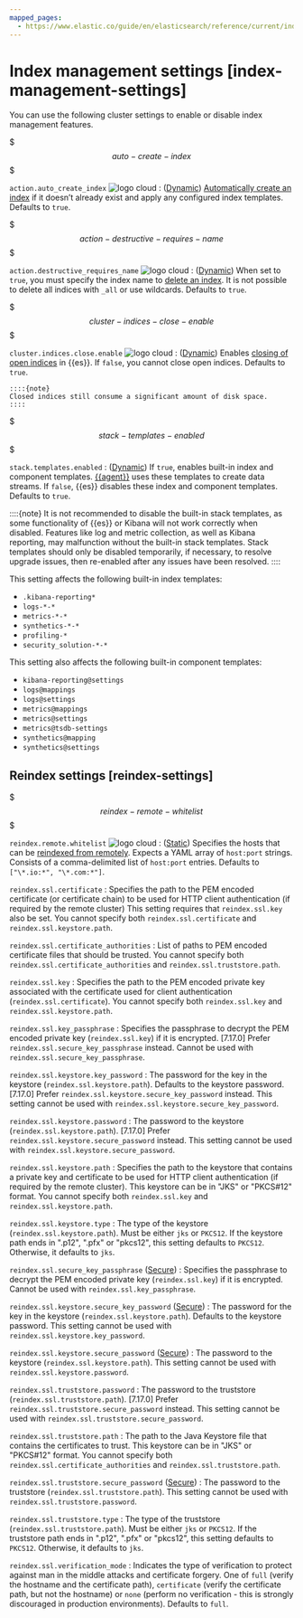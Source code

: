```yaml
---
mapped_pages:
  - https://www.elastic.co/guide/en/elasticsearch/reference/current/index-management-settings.html
---
```


# Index management settings [index-management-settings]

You can use the following cluster settings to enable or disable index management features.

$$$auto-create-index$$$

`action.auto_create_index` ![logo cloud](https://doc-icons.s3.us-east-2.amazonaws.com/logo_cloud.svg "Supported on {{ess}}")
:   ([Dynamic](docs-content://deploy-manage/deploy/self-managed/configure-elasticsearch.md#dynamic-cluster-setting)) [Automatically create an index](https://www.elastic.co/docs/api/doc/elasticsearch/operation/operation-create) if it doesn’t already exist and apply any configured index templates. Defaults to `true`.

$$$action-destructive-requires-name$$$

`action.destructive_requires_name` ![logo cloud](https://doc-icons.s3.us-east-2.amazonaws.com/logo_cloud.svg "Supported on {{ess}}")
:   ([Dynamic](docs-content://deploy-manage/deploy/self-managed/configure-elasticsearch.md#dynamic-cluster-setting)) When set to `true`, you must specify the index name to [delete an index](https://www.elastic.co/docs/api/doc/elasticsearch/operation/operation-indices-delete). It is not possible to delete all indices with `_all` or use wildcards. Defaults to `true`.

$$$cluster-indices-close-enable$$$

`cluster.indices.close.enable` ![logo cloud](https://doc-icons.s3.us-east-2.amazonaws.com/logo_cloud.svg "Supported on {{ess}}")
:   ([Dynamic](docs-content://deploy-manage/deploy/self-managed/configure-elasticsearch.md#dynamic-cluster-setting)) Enables [closing of open indices](https://www.elastic.co/docs/api/doc/elasticsearch/operation/operation-indices-close) in {{es}}. If `false`, you cannot close open indices. Defaults to `true`.

    ::::{note}
    Closed indices still consume a significant amount of disk space.
    ::::


$$$stack-templates-enabled$$$

`stack.templates.enabled`
:   ([Dynamic](docs-content://deploy-manage/deploy/self-managed/configure-elasticsearch.md#dynamic-cluster-setting)) If `true`, enables built-in index and component templates. [{{agent}}](docs-content://docs/reference/ingestion-tools/fleet/index.md) uses these templates to create data streams. If `false`, {{es}} disables these index and component templates. Defaults to `true`.

::::{note}
It is not recommended to disable the built-in stack templates, as some functionality of {{es}} or Kibana will not work correctly when disabled. Features like log and metric collection, as well as Kibana reporting, may malfunction without the built-in stack templates. Stack templates should only be disabled temporarily, if necessary, to resolve upgrade issues, then re-enabled after any issues have been resolved.
::::


This setting affects the following built-in index templates:

* `.kibana-reporting*`
* `logs-*-*`
* `metrics-*-*`
* `synthetics-*-*`
* `profiling-*`
* `security_solution-*-*`

This setting also affects the following built-in component templates:

* `kibana-reporting@settings`
* `logs@mappings`
* `logs@settings`
* `metrics@mappings`
* `metrics@settings`
* `metrics@tsdb-settings`
* `synthetics@mapping`
* `synthetics@settings`



## Reindex settings [reindex-settings]

$$$reindex-remote-whitelist$$$

`reindex.remote.whitelist` ![logo cloud](https://doc-icons.s3.us-east-2.amazonaws.com/logo_cloud.svg "Supported on {{ess}}")
:   ([Static](docs-content://deploy-manage/deploy/self-managed/configure-elasticsearch.md#static-cluster-setting)) Specifies the hosts that can be [reindexed from remotely](https://www.elastic.co/docs/api/doc/elasticsearch/operation/operation-reindex). Expects a YAML array of `host:port` strings. Consists of a comma-delimited list of `host:port` entries. Defaults to `["\*.io:*", "\*.com:*"]`.

`reindex.ssl.certificate`
:   Specifies the path to the PEM encoded certificate (or certificate chain) to be used for HTTP client authentication (if required by the remote cluster) This setting requires that `reindex.ssl.key` also be set. You cannot specify both `reindex.ssl.certificate` and `reindex.ssl.keystore.path`.

`reindex.ssl.certificate_authorities`
:   List of paths to PEM encoded certificate files that should be trusted. You cannot specify both `reindex.ssl.certificate_authorities` and `reindex.ssl.truststore.path`.

`reindex.ssl.key`
:   Specifies the path to the PEM encoded private key associated with the certificate used for client authentication (`reindex.ssl.certificate`). You cannot specify both `reindex.ssl.key` and `reindex.ssl.keystore.path`.

`reindex.ssl.key_passphrase`
:   Specifies the passphrase to decrypt the PEM encoded private key (`reindex.ssl.key`) if it is encrypted. [7.17.0] Prefer `reindex.ssl.secure_key_passphrase` instead. Cannot be used with `reindex.ssl.secure_key_passphrase`.

`reindex.ssl.keystore.key_password`
:   The password for the key in the keystore (`reindex.ssl.keystore.path`). Defaults to the keystore password. [7.17.0] Prefer `reindex.ssl.keystore.secure_key_password` instead. This setting cannot be used with `reindex.ssl.keystore.secure_key_password`.

`reindex.ssl.keystore.password`
:   The password to the keystore (`reindex.ssl.keystore.path`). [7.17.0] Prefer `reindex.ssl.keystore.secure_password` instead. This setting cannot be used with `reindex.ssl.keystore.secure_password`.

`reindex.ssl.keystore.path`
:   Specifies the path to the keystore that contains a private key and certificate to be used for HTTP client authentication (if required by the remote cluster). This keystore can be in "JKS" or "PKCS#12" format. You cannot specify both `reindex.ssl.key` and `reindex.ssl.keystore.path`.

`reindex.ssl.keystore.type`
:   The type of the keystore (`reindex.ssl.keystore.path`). Must be either `jks` or `PKCS12`. If the keystore path ends in ".p12", ".pfx" or "pkcs12", this setting defaults to `PKCS12`. Otherwise, it defaults to `jks`.

`reindex.ssl.secure_key_passphrase` ([Secure](docs-content://deploy-manage/security/secure-settings.md))
:   Specifies the passphrase to decrypt the PEM encoded private key (`reindex.ssl.key`) if it is encrypted. Cannot be used with `reindex.ssl.key_passphrase`.

`reindex.ssl.keystore.secure_key_password` ([Secure](docs-content://deploy-manage/security/secure-settings.md))
:   The password for the key in the keystore (`reindex.ssl.keystore.path`). Defaults to the keystore password. This setting cannot be used with `reindex.ssl.keystore.key_password`.

`reindex.ssl.keystore.secure_password` ([Secure](docs-content://deploy-manage/security/secure-settings.md))
:   The password to the keystore (`reindex.ssl.keystore.path`). This setting cannot be used with `reindex.ssl.keystore.password`.

`reindex.ssl.truststore.password`
:   The password to the truststore (`reindex.ssl.truststore.path`). [7.17.0] Prefer `reindex.ssl.truststore.secure_password` instead. This setting cannot be used with `reindex.ssl.truststore.secure_password`.

`reindex.ssl.truststore.path`
:   The path to the Java Keystore file that contains the certificates to trust. This keystore can be in "JKS" or "PKCS#12" format. You cannot specify both `reindex.ssl.certificate_authorities` and `reindex.ssl.truststore.path`.

`reindex.ssl.truststore.secure_password` ([Secure](docs-content://deploy-manage/security/secure-settings.md))
:   The password to the truststore (`reindex.ssl.truststore.path`). This setting cannot be used with `reindex.ssl.truststore.password`.

`reindex.ssl.truststore.type`
:   The type of the truststore (`reindex.ssl.truststore.path`). Must be either `jks` or `PKCS12`. If the truststore path ends in ".p12", ".pfx" or "pkcs12", this setting defaults to `PKCS12`. Otherwise, it defaults to `jks`.

`reindex.ssl.verification_mode`
:   Indicates the type of verification to protect against man in the middle attacks and certificate forgery. One of `full` (verify the hostname and the certificate path), `certificate` (verify the certificate path, but not the hostname) or `none` (perform no verification - this is strongly discouraged in production environments). Defaults to `full`.

